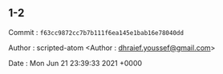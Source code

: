 ## 1-2 

 Commit : `f63cc9872cc7b7b111f6ea145e1bab16e78040dd`

 Author : scripted-atom <Author : dhraief.youssef@gmail.com> 

 Date 	: Mon Jun 21 23:39:33 2021 +0000 

